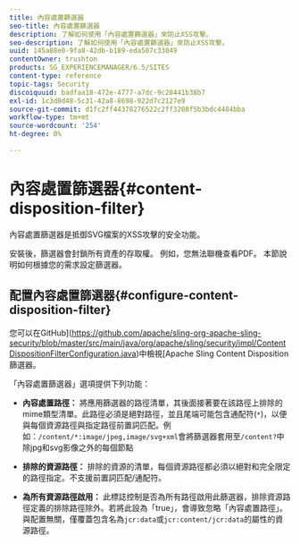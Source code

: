 ```yaml
---
title: 內容處置篩選器
seo-title: 內容處置篩選器
description: 了解如何使用「內容處置篩選器」來防止XSS攻擊。
seo-description: 了解如何使用「內容處置篩選器」來防止XSS攻擊。
uuid: 145a88e0-9fa8-42db-b189-eda507c33049
contentOwner: trushton
products: SG_EXPERIENCEMANAGER/6.5/SITES
content-type: reference
topic-tags: Security
discoiquuid: badfaa18-472e-4777-a7dc-9c28441b38b7
exl-id: 1c3d0d48-5c31-42a8-8698-922d7c2127e9
source-git-commit: d1fc2ff44378276522c2ff3208f5b3bdc4484bba
workflow-type: tm+mt
source-wordcount: '254'
ht-degree: 0%

---
```


# 內容處置篩選器{#content-disposition-filter}

內容處置篩選器是抵御SVG檔案的XSS攻擊的安全功能。

安裝後，篩選器會封鎖所有資產的存取權。 例如，您無法聯機查看PDF。 本節說明如何根據您的需求設定篩選器。

## 配置內容處置篩選器{#configure-content-disposition-filter}

您可以在GitHub](https://github.com/apache/sling-org-apache-sling-security/blob/master/src/main/java/org/apache/sling/security/impl/ContentDispositionFilterConfiguration.java)中檢視[Apache Sling Content Disposition篩選器。

「內容處置篩選器」選項提供下列功能：

* **內容處置路徑：** 將應用篩選器的路徑清單，其後面接著要在該路徑上排除的mime類型清單。此路徑必須是絕對路徑，並且尾端可能包含通配符(`*`)，以便與每個資源路徑與指定路徑前置詞匹配。例如：`/content/*:image/jpeg,image/svg+xml`會將篩選器套用至`/content?`中除jpg和svg影像之外的每個節點

* **排除的資源路徑：** 排除的資源的清單，每個資源路徑都必須以絕對和完全限定的路徑指定。不支援前置詞匹配/通配符。

* **為所有資源路徑啟用：** 此標誌控制是否為所有路徑啟用此篩選器，排除資源路徑定義的排除路徑除外。若將此設為「true」，會導致忽略「內容處置路徑」。 與配置無關，僅覆蓋包含名為`jcr:data`或`jcr:content/jcr:data`的屬性的資源路徑。
